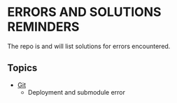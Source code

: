 # ERRORS AND SOLUTIONS REMINDERS
The repo is and will list solutions for errors encountered.

## Topics
- [Git](/git.md)
	- Deployment and submodule error
